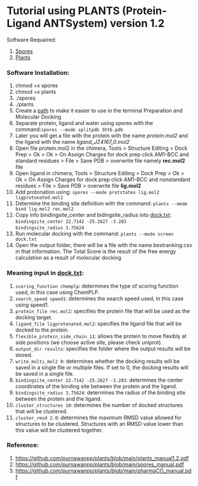 # Tutorial using PLANTS (Protein-Ligand ANTSystem) version 1.2
Software Requaired:
1. [Spores](https://github.com/purnawanpp/plants/blob/main/spores) 
2. [Plants](https://github.com/purnawanpp/plants/blob/main/plants)

### Software Installation:
1. chmod +x spores
2. chmod +x plants
3. ./spores
4. ./plants
5. Create a [path](https://gist.github.com/nex3/c395b2f8fd4b02068be37c961301caa7) to make it easier to use in the terminal 
Preparation and Molecular Docking
1. Separate protein, ligand and water using spores with the command:`spores --mode splitpdb 3htb.pdb`
2. Later you will get a file with the protein with the name *protein.mol2* and the ligand with the name *ligand_JZ4167_0.mol2*
3. Open file protein.mol2 in the chimera, Tools > Structure Editing > Dock Prep > Ok > Ok > On Assign Charges for dock prep click AM1-BCC and standard residues > File > Save PDB > overwrite file namely **rec.mol2** file
4. Open ligand in chimera, Tools > Structure Editing > Dock Prep > Ok > Ok > On Assign Charges for dock prep click AM1-BCC and nonstandard residues > File > Save PDB > overwrite file **lig.mol2**
5. Add protonation using: `spores --mode protstates lig.mol2 ligprotonated.mol2`
4. Determine the binding site definition with the command: `plants --mode bind lig.mol2 rec.mol2`
5. Copy info bindingsite_center and bidingsite_radius into [dock.txt](https://github.com/purnawanpp/plants/blob/main/dock.txt):
<br> `bindingsite_center 22.7142 -25.2627 -3.283` <br> `bindingsite_radius 3.75624`
6. Run molecular docking with the command:
`plants --mode screen dock.txt`
7. Open the output folder, there will be a file with the name bestranking.csv in that information. The Total Score is the result of the free energy calculation as a result of molecular docking

### Meaning input in [dock.txt](https://github.com/purnawanpp/plants/blob/main/dock.txt):
1. `scoring_function chemplp`: determines the type of scoring function used, in this case using ChemPLP.
2. `search_speed speed1`: determines the search speed used, in this case using speed1.
3. `protein_file rec.mol2`: specifies the protein file that will be used as the docking target.
4. `ligand_file ligprotonated.mol2`: specifies the ligand file that will be docked to the protein.
5. `flexible_protein_side_chain_11`: allows the protein to move flexibly at side positions (we choose active site, please check uniprot).
6. `output_dir results`: specifies the folder where the output results will be stored.
7. `write_multi_mol2 0`: determines whether the docking results will be saved in a single file or multiple files. If set to 0, the docking results will be saved in a single file.
8. `bindingsite_center 22.7142 -25.2627 -3.283`: determines the center coordinates of the binding site between the protein and the ligand.
9. `bindingsite_radius 3.75624`: determines the radius of the binding site between the protein and the ligand.
10. `cluster_structures 10`: determines the number of docked structures that will be clustered.
11. `cluster_rmsd 2.0`: determines the maximum RMSD value allowed for structures to be clustered. Structures with an RMSD value lower than this value will be clustered together.

### Reference:
1. https://github.com/purnawanpp/plants/blob/main/plants_manual1.2.pdf
2. https://github.com/purnawanpp/plants/blob/main/spores_manual.pdf
3. https://github.com/purnawanpp/plants/blob/main/pharmaCO_manual.pdf


